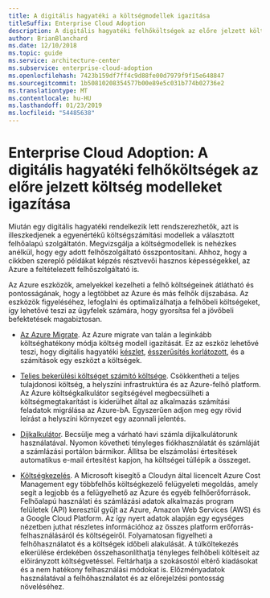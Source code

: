 ```yaml
---
title: A digitális hagyatéki a költségmodellek igazítása
titleSuffix: Enterprise Cloud Adoption
description: A digitális hagyatéki felhőköltségek az előre jelzett költség modelleket igazítása
author: BrianBlanchard
ms.date: 12/10/2018
ms.topic: guide
ms.service: architecture-center
ms.subservice: enterprise-cloud-adoption
ms.openlocfilehash: 7423b159df7ff4c9d88fe00d7979f9f15e648847
ms.sourcegitcommit: 1b50810208354577b00e89e5c031b774b02736e2
ms.translationtype: MT
ms.contentlocale: hu-HU
ms.lasthandoff: 01/23/2019
ms.locfileid: "54485638"
---
```

# <a name="enterprise-cloud-adoption-align-cost-models-with-the-digital-estate-to-forecast-cloud-costs"></a>Enterprise Cloud Adoption: A digitális hagyatéki felhőköltségek az előre jelzett költség modelleket igazítása

Miután egy digitális hagyatéki rendelkezik lett rendszerezhetők, azt is illeszkedjenek a egyenértékű költségszámítási modellek a választott felhőalapú szolgáltatón. Megvizsgálja a költségmodellek is nehézkes anélkül, hogy egy adott felhőszolgáltató összpontosítani. Ahhoz, hogy a cikkben szereplő példákat képzés résztvevői hasznos képességekkel, az Azure a feltételezett felhőszolgáltató is.

Az Azure eszközök, amelyekkel kezelheti a felhő költségeinek átlátható és pontosságának, hogy a legtöbbet az Azure és más felhők díjszabása. Az eszközök figyeléséhez, lefoglalni és optimalizálhatja a felhőbeli költségeket, így lehetővé teszi az ügyfelek számára, hogy gyorsítsa fel a jövőbeli befektetések magabiztosan.

- [Az Azure Migrate](/azure/migrate/migrate-overview). Az Azure migrate van talán a leginkább költséghatékony módja költség modell igazítását. Ez az eszköz lehetővé teszi, hogy digitális hagyatéki [készlet](inventory.md), [ésszerűsítés korlátozott](rationalize.md), és a számítások egy eszközt a költségek.

- [Teljes bekerülési költséget számító költsége](https://azure.com/tco). Csökkentheti a teljes tulajdonosi költség, a helyszíni infrastruktúra és az Azure-felhő platform. Az Azure költségkalkulátor segítségével megbecsülheti a költségmegtakarítást is kiderülhet által az alkalmazás számítási feladatok migrálása az Azure-bA. Egyszerűen adjon meg egy rövid leírást a helyszíni környezet egy azonnali jelentés.

- [Díjkalkulátor](https://azure.microsoft.com/en-in/pricing/). Becsülje meg a várható havi számla díjkalkulátorunk használatával. Nyomon követheti tényleges fiókhasználatát és számláját a számlázási portálon bármikor. Állítsa be elszámolási értesítések automatikus e-mail értesítést kapjon, ha költségei túllépik a összeget.

- [Költségkezelés](https://azure.microsoft.com/en-in/services/cost-management/). A Microsoft kisegítő a Cloudyn által licencelt Azure Cost Management egy többfelhős költségkezelő felügyeleti megoldás, amely segít a legjobb és a felügyelhető az Azure és egyéb felhőerőforrások. Felhőalapú használati és számlázási adatok alkalmazás program felületek (API) keresztül gyűjt az Azure, Amazon Web Services (AWS) és a Google Cloud Platform. Az így nyert adatok alapján egy egységes nézetben juthat részletes információhoz az összes platform erőforrás-felhasználásáról és költségeiről. Folyamatosan figyelheti a felhőhasználatot és a költségek időbeli alakulását. A túlköltekezés elkerülése érdekében összehasonlíthatja tényleges felhőbeli költéseit az előirányzott költségvetéssel. Feltárhatja a szokásostól eltérő kiadásokat és a nem hatékony felhasználási módokat is. Előzményadatok használatával a felhőhasználatot és az előrejelzési pontosság növeléséhez.
